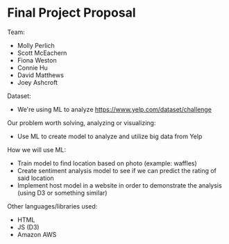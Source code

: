 # Final Project Proposal

Team:
* Molly Perlich
* Scott McEachern
* Fiona Weston
* Connie Hu
* David Matthews
* Joey Ashcroft

Dataset:
* We're using ML to analyze https://www.yelp.com/dataset/challenge

Our problem worth solving, analyzing or visualizing:
* Use ML to create model to analyze and utilize big data from Yelp

How we will use ML:
* Train model to find location based on photo (example: waffles)
* Create sentiment analysis model to see if we can predict the rating of said location
* Implement host model in a website in order to demonstrate the analysis (using D3 or something similar)

Other languages/libraries used:
* HTML
* JS (D3)
* Amazon AWS 

